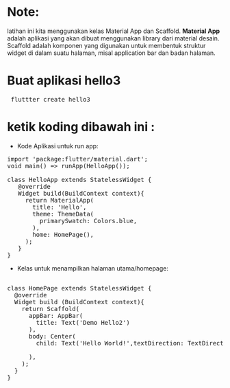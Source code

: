 # Note:
latihan ini kita menggunakan kelas Material App dan Scaffold.  <b>Material App</b> adalah aplikasi yang akan dibuat menggunakan 
library dari material desain. Scaffold adalah komponen yang digunakan untuk membentuk struktur widget di dalam suatu halaman,
misal application bar dan badan halaman.  

# Buat aplikasi hello3
<pre> fluttter create hello3 </pre>
# ketik koding dibawah ini :
- Kode Aplikasi untuk run app:
<pre>
import 'package:flutter/material.dart';
void main() => runApp(HelloApp());

class HelloApp extends StatelessWidget {
   @override
   Widget build(BuildContext context){
     return MaterialApp(
       title: 'Hello',
       theme: ThemeData(
         primarySwatch: Colors.blue,
       ),
       home: HomePage(),
     );
   }
}
</pre>

- Kelas untuk menampilkan halaman utama/homepage:
<pre> 
class HomePage extends StatelessWidget {
  @override
  Widget build (BuildContext context){
    return Scaffold(
      appBar: AppBar(
        title: Text('Demo Hello2')
      ),
      body: Center(
        child: Text('Hello World!',textDirection: TextDirection.ltr,),
        
      ),
    );
  }
}

</pre>

